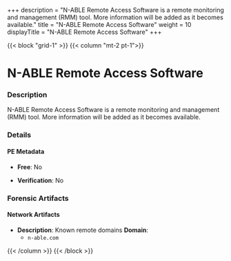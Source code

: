 +++
description = "N-ABLE Remote Access Software is a remote monitoring and management (RMM) tool. More information will be added as it becomes available."
title = "N-ABLE Remote Access Software"
weight = 10
displayTitle = "N-ABLE Remote Access Software"
+++


{{< block "grid-1" >}}
{{< column "mt-2 pt-1">}}

# N-ABLE Remote Access Software


### Description

N-ABLE Remote Access Software is a remote monitoring and management (RMM) tool. More information will be added as it becomes available.




### Details


#### PE Metadata


- **Free**: No

- **Verification**: No





### Forensic Artifacts




#### Network Artifacts

- **Description**: Known remote domains
  **Domain**:
    - `n-able.com`








{{< /column >}}
{{< /block >}}
